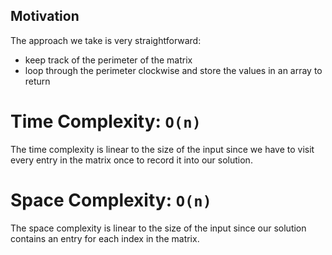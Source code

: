 ## Motivation
The approach we take is very straightforward:
* keep track of the perimeter of the matrix
* loop through the perimeter clockwise and store the values in an array to return

# Time Complexity: `O(n)`
The time complexity is linear to the size of the input since we have to visit every entry in the matrix once to record it into our solution.

# Space Complexity: `O(n)`
The space complexity is linear to the size of the input since our solution contains an entry for each index in the matrix.